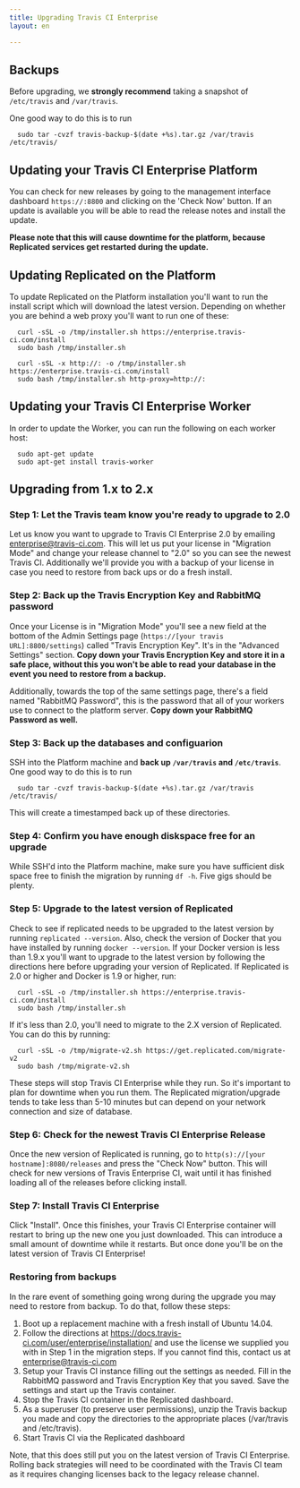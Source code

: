 ```yaml
---
title: Upgrading Travis CI Enterprise
layout: en

---
```


<div id='toc'></div>

## Backups

Before upgrading, we **strongly recommend** taking a snapshot of `/etc/travis`
and `/var/travis`.

One good way to do this is to run
```
  sudo tar -cvzf travis-backup-$(date +%s).tar.gz /var/travis /etc/travis/
```   

## Updating your Travis CI Enterprise Platform

You can check for new releases by going to the management interface
dashboard `https://:8800` and clicking on the 'Check Now' button. If an
update is available you will be able to read the release notes and
install the update.

**Please note that this will cause downtime for the platform, because
Replicated services get restarted during the update.**

## Updating Replicated on the Platform

To update Replicated on the Platform installation you'll want to run
the install script which will download the latest version. Depending on
whether you are behind a web proxy you'll want to run one of these:

```
  curl -sSL -o /tmp/installer.sh https://enterprise.travis-ci.com/install
  sudo bash /tmp/installer.sh
```


```
  curl -sSL -x http://: -o /tmp/installer.sh https://enterprise.travis-ci.com/install
  sudo bash /tmp/installer.sh http-proxy=http://:
```
            
## Updating your Travis CI Enterprise Worker

In order to update the Worker, you can run the following on each worker
host:

```         
  sudo apt-get update
  sudo apt-get install travis-worker
```

## Upgrading from 1.x to 2.x

### Step 1: Let the Travis team know you're ready to upgrade to 2.0

Let us know you want to upgrade to Travis CI Enterprise 2.0 by emailing [enterprise@travis-ci.com](mailto:enterprise@travis-ci.com). This will let us put your license in "Migration Mode" and change your release channel to "2.0" so you can see the newest Travis CI. Additionally we'll provide you with a backup of your license in case you need to restore from back ups or do a fresh install.

### Step 2: Back up the Travis Encryption Key and RabbitMQ password

Once your License is in "Migration Mode" you'll see a new field at the bottom of the Admin Settings page (`https://[your travis URL]:8800/settings`) called "Travis Encryption Key". It's in the "Advanced Settings" section. **Copy down your Travis Encryption Key and store it in a safe place, without this you won't be able to read your database in the event you need to restore from a backup.**

Additionally, towards the top of the same settings page, there's a field named "RabbitMQ Password", this is the password that all of your workers use to connect to the platform server. **Copy down your RabbitMQ Password as well.**

### Step 3: Back up the databases and configuarion

SSH into the Platform machine and **back up `/var/travis` and `/etc/travis`**. One good way to do this is to run
```
  sudo tar -cvzf travis-backup-$(date +%s).tar.gz /var/travis /etc/travis/
```       
 
This will create a timestamped back up of these directories.

### Step 4: Confirm you have enough diskspace free for an upgrade

While SSH'd into the Platform machine, make sure you have sufficient disk space free to finish the migration by running `df -h`. Five gigs should be plenty.

### Step 5: Upgrade to the latest version of Replicated

Check to see if replicated needs to be upgraded to the latest version by running `replicated --version`. Also, check the version of Docker that you have installed by running `docker --version`. If your Docker version is less than 1.9.x you'll want to upgrade to the latest version by following the directions here before upgrading your version of Replicated. If Replicated is 2.0 or higher and Docker is 1.9 or higher, run:

```
  curl -sSL -o /tmp/installer.sh https://enterprise.travis-ci.com/install
  sudo bash /tmp/installer.sh
```
      
If it's less than 2.0, you'll need to migrate to the 2.X version of Replicated. You can do this by running:

```
  curl -sSL -o /tmp/migrate-v2.sh https://get.replicated.com/migrate-v2
  sudo bash /tmp/migrate-v2.sh
```    
 
These steps will stop Travis CI Enterprise while they run. So it's important to plan for downtime when you run them. The Replicated migration/upgrade tends to take less than 5-10 minutes but can depend on your network connection and size of database.

### Step 6: Check for the newest Travis CI Enterprise Release

Once the new version of Replicated is running, go to `http(s)://[your hostname]:8080/releases` and press the "Check Now" button. This will check for new versions of Travis Enterprise CI, wait until it has finished loading all of the releases before clicking install.

### Step 7: Install Travis CI Enterprise

Click "Install". Once this finishes, your Travis CI Enterprise container will restart to bring up the new one you just downloaded. This can introduce a small amount of downtime while it restarts. But once done you'll be on the latest version of Travis CI Enterprise!

### Restoring from backups

In the rare event of something going wrong during the upgrade you may need to restore from backup. To do that, follow these steps:

1. Boot up a replacement machine with a fresh install of Ubuntu 14.04.
1. Follow the directions at https://docs.travis-ci.com/user/enterprise/installation/ and use the license we supplied you with in Step 1 in the migration steps. If you cannot find this, contact us at enterprise@travis-ci.com
1. Setup your Travis CI instance filling out the settings as needed. Fill in the RabbitMQ password and Travis Encryption Key that you saved. Save the settings and start up the Travis container.
1. Stop the Travis CI container in the Replicated dashboard.
1. As a superuser (to preserve user permissions), unzip the Travis backup you made and copy the directories to the appropriate places (/var/travis and /etc/travis).
1. Start Travis CI via the Replicated dashboard

Note, that this does still put you on the latest version of Travis CI Enterprise. Rolling back strategies will need to be coordinated with the Travis CI team as it requires changing licenses back to the legacy release channel.
            
      
         
